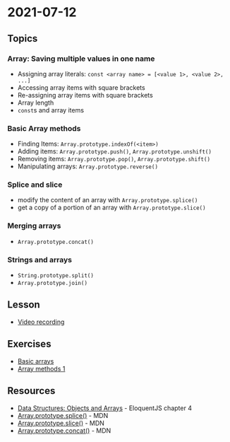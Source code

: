 # 2021-07-12

## Topics


### Array: Saving multiple values in one name

- Assigning array literals:
  `const <array name> = [<value 1>, <value 2>, ...]`
- Accessing array items with square brackets
- Re-assigning array items with square brackets
- Array length
- `const`s and array items

### Basic Array methods
- Finding Items: `Array.prototype.indexOf(<item>)`
- Adding items: `Array.prototype.push()`, `Array.prototype.unshift()`
- Removing items: `Array.prototype.pop()`, `Array.prototype.shift()`
- Manipulating arrays: `Array.prototype.reverse()`

### Splice and slice

- modify the content of an array with `Array.prototype.splice()`
- get a copy of a portion of an array with `Array.prototype.slice()`

### Merging arrays

- `Array.prototype.concat()`

### Strings and arrays

- `String.prototype.split()`
- `Array.prototype.join()`

## Lesson

- [Video recording](https://drive.google.com/file/d/1b8bqtPivUXS_I7UjFeSYZoNsVEJoK7b_/view?usp=sharing)

## Exercises

- [Basic arrays](https://github.com/FbW-E04-1/PB-0712-array)
- [Array methods 1](https://github.com/FbW-E04-1/PB-0712-array-methods-1)

## Resources

- [Data Structures: Objects and Arrays](https://eloquentjavascript.net/04_data.html) - EloquentJS chapter 4
- [Array.prototype.splice()](https://developer.mozilla.org/en-US/docs/Web/JavaScript/Reference/Global_Objects/Array/splice) - MDN
- [Array.prototype.slice()](https://developer.mozilla.org/en-US/docs/Web/JavaScript/Reference/Global_Objects/Array/slice) - MDN
- [Array.prototype.concat()](https://developer.mozilla.org/en-US/docs/Web/JavaScript/Reference/Global_Objects/Array/concat) - MDN